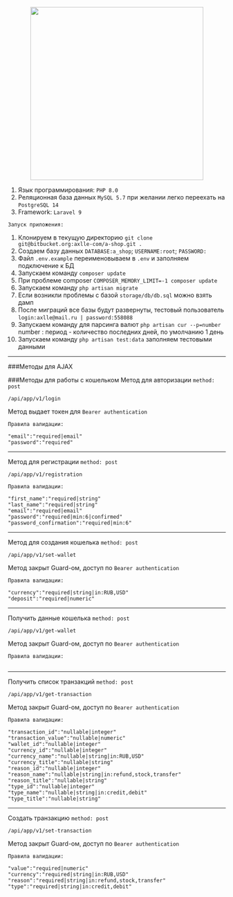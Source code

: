 <p align="center"><a href="https://laravel.com" target="_blank"><img src="https://raw.githubusercontent.com/laravel/art/master/logo-lockup/5%20SVG/2%20CMYK/1%20Full%20Color/laravel-logolockup-cmyk-red.svg" width="400"></a></p>

1. Язык программирования: `PHP 8.0`
2. Реляционная база данных `MySQL 5.7` при желании легко переехать на `PostgreSQL 14`
3. Framework: `Laravel 9`
```
Запуск приложения:
```
1. Клонируем в текущую директорию `git clone git@bitbucket.org:axlle-com/a-shop.git .`
2. Создаем базу данных `DATABASE:a_shop`; `USERNAME:root`; `PASSWORD:`
3. Файл `.env.example` переименовываем в `.env` и заполняем подключение к БД
4. Запускаем команду `composer update`
5. При проблеме composer `COMPOSER_MEMORY_LIMIT=-1 composer update`
6. Запускаем команду `php artisan migrate`
7. Если возникли проблемы с базой `storage/db/db.sql` можно взять дамп
8. После миграций все базы будут развернуты, тестовый пользователь `login:axlle@mail.ru | password:558088`
9. Запускаем команду для парсинга валют `php artisan cur --p=number` number : период - количество последних дней, по умолчанию 1 день
10. Запускаем команду `php artisan test:data` заполняем тестовыми данными
---
###Методы для AJAX

###Методы для работы с кошельком
Метод для авторизации
`method: post `
```
/api/app/v1/login
```
Метод выдает токен для `Bearer authentication`
```
Правила валидации:
```
```
"email":"required|email"
"password":"required"
```
---
Метод для регистрации
`method: post `
```
/api/app/v1/registration
```
```
Правила валидации:
```
```
"first_name":"required|string"
"last_name":"required|string"
"email":"required|email"
"password":"required|min:6|confirmed"
"password_confirmation":"required|min:6"
```
---
Метод для создания кошелька
`method: post `
```
/api/app/v1/set-wallet
```
Метод закрыт Guard-ом, доступ по `Bearer authentication`
```
Правила валидации:
```
```
"currency":"required|string|in:RUB,USD"
"deposit":"required|numeric"
```
---
Получить данные кошелька
`method: post `
```
/api/app/v1/get-wallet
```
Метод закрыт Guard-ом, доступ по `Bearer authentication`
```
Правила валидации:
```
```
```
---
Получить список транзакций
`method: post `
```
/api/app/v1/get-transaction
```
Метод закрыт Guard-ом, доступ по `Bearer authentication`
```
Правила валидации:
```
```
"transaction_id":"nullable|integer"
"transaction_value":"nullable|numeric"
"wallet_id":"nullable|integer"
"currency_id":"nullable|integer"
"currency_name":"nullable|string|in:RUB,USD"
"currency_title":"nullable|string"
"reason_id":"nullable|integer"
"reason_name":"nullable|string|in:refund,stock,transfer"
"reason_title":"nullable|string"
"type_id":"nullable|integer"
"type_name":"nullable|string|in:credit,debit"
"type_title":"nullable|string"
```
---
Создать транзакцию
`method: post `
```
/api/app/v1/set-transaction
```
Метод закрыт Guard-ом, доступ по `Bearer authentication`
```
Правила валидации:
```
```
"value":"required|numeric"
"currency":"required|string|in:RUB,USD"
"reason":"required|string|in:refund,stock,transfer"
"type":"required|string|in:credit,debit"
```

